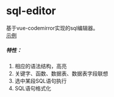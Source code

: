 # sql-editor
基于vue-codemirror实现的sql编辑器。<br/>
[示例](https://spring-min.github.io/sql-editor/dist/index.html)

##### 特性：
1. 相应的语法结构，高亮
2. 关键字、函数、数据表、数据表字段联想
3. 选中某段SQL语句执行
4. SQL语句格式化
